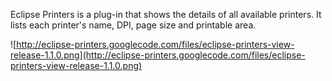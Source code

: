 Eclipse Printers is a plug-in that shows the details of all available printers. It lists each printer's name, DPI, page size and printable area.

![http://eclipse-printers.googlecode.com/files/eclipse-printers-view-release-1.1.0.png](http://eclipse-printers.googlecode.com/files/eclipse-printers-view-release-1.1.0.png)